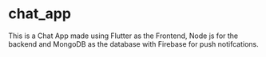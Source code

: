 # chat_app

This is a Chat App made using Flutter as the Frontend,
Node js for the backend and MongoDB as the database with Firebase for push notifcations.
